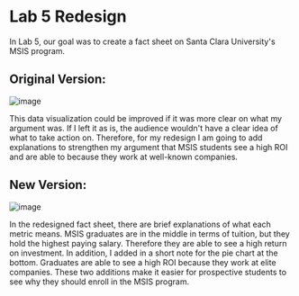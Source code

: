 # Lab 5 Redesign

In Lab 5, our goal was to create a fact sheet on Santa Clara University's MSIS program. 

## Original Version:

![image](https://user-images.githubusercontent.com/32119820/32479345-4041ac0a-c33e-11e7-9533-a581440ebe24.png)

This data visualization could be improved if it was more clear on what my argument was. If I left it as is, the audience wouldn't have a clear idea of what to take action on. Therefore, for my redesign I am going to add explanations to strengthen my argument that MSIS students see a high ROI and are able to because they work at well-known companies.

## New Version:

![image](https://user-images.githubusercontent.com/32119820/32686119-3cfa6d16-c654-11e7-9313-c091b40c01a9.png)

In the redesigned fact sheet, there are brief explanations of what each metric means. MSIS graduates are in the middle in terms of tuition, but they hold the highest paying salary. Therefore they are able to see a high return on investment. In addition, I added in a short note for the pie chart at the bottom. Graduates are able to see a high ROI because they work at elite companies. These two additions make it easier for prospective students to see why they should enroll in the MSIS program. 

